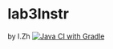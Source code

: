 # lab3Instr
by I.Zh
[![Java CI with Gradle](https://github.com/Eflarus/lab3Instr/actions/workflows/gradle.yml/badge.svg)](https://github.com/Eflarus/lab3Instr/actions/workflows/gradle.yml)
